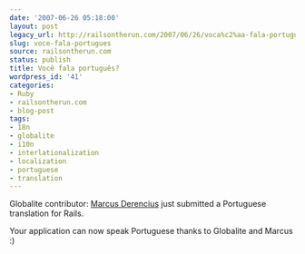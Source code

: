 ```yaml
---
date: '2007-06-26 05:18:00'
layout: post
legacy_url: http://railsontherun.com/2007/06/26/voca%c2%aa-fala-portugua%c2%aas/
slug: voce-fala-portugues
source: railsontherun.com
status: publish
title: Você fala português?
wordpress_id: '41'
categories:
- Ruby
- railsontherun.com
- blog-post
tags:
- 18n
- globalite
- i10n
- interlationalization
- localization
- portuguese
- translation
---
```


Globalite contributor: [Marcus Derencius](http://www.taoweb.com.br/) just submitted a Portuguese translation for Rails. 





Your application can now speak Portuguese thanks to Globalite and Marcus :)
